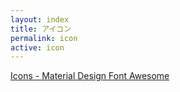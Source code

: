 ```yaml
---
layout: index
title: アイコン
permalink: icon
active: icon
---
```


<a class="link-list" href="https://material.io/resources/icons/?style=baseline">
Icons - Material Design
</a>
<a class="link-list" href="https://fontawesome.com/cheatsheet">
Font Awesome
</a>